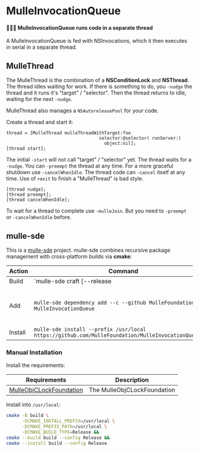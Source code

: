 # MulleInvocationQueue

#### 🚶🚶🚶 MulleInvocationQueue runs code in a separate thread

A MulleInvocationQueue is fed with NSInvocations, which it then executes in
serial in a separate thread.


## MulleThread

The MulleThread is the combination of a **NSConditionLock** and **NSThread**.
The thread idles waiting for work. If there is something to do, you `-nudge`
the thread and it runs it's "target" / "selector". Then the thread returns
to idle, waiting for the next `-nudge`.

MulleThread also manages a `NSAutoreleasePool` for your code.


Create a thread and start it:

``` objc
thread = [MulleThread mulleThreadWithTarget:foo
                                   selector:@selector( runServer:)
                                     object:nil];
[thread start];
```

The initial `-start` will not call "target" / "selector" yet. The thread waits
for a `-nudge`. You can `-preempt` the thread at any time. For a more graceful
shutdown use `-cancelWhenIdle`. The thread code can `-cancel` itself at any
time. Use of `+exit` to finish a "MulleThread" is bad style.


``` objc
[thread nudge];
[thread preempt];
[thread cancelWhenIdle];
```

To wait for a thread to complete use `-mulleJoin`. But you need to `-preempt`
or `-cancelWhenIdle` before.

## mulle-sde

This is a [mulle-sde](//github.com/mulle-sde) project. mulle-sde combines
recursive package management with cross-platform builds via **cmake**:

| Action  | Command                               | Description               |
|---------|---------------------------------------|---------------------------|
| Build   | `mulle-sde craft [--release|--debug]` | Builds into local `kitchen` folder |
| Add     | `mulle-sde dependency add --c --github MulleFoundation MulleInvocationQueue` | Add MulleInvocationQueue> to another mulle-sde project as a dependency |
| Install | `mulle-sde install --prefix /usr/local https://github.com/MulleFoundation/MulleInvocationQueue.git` | Like `make install` |


### Manual Installation


Install the requirements:

| Requirements                                      | Description             |
|---------------------------------------------------|-------------------------|
| [MulleObjCLockFoundation](//github.com/MulleFoundation/MulleObjCLockFoundation) | The MulleObjCLockFoundation       |


Install into `/usr/local`:

``` sh
cmake -B build \
      -DCMAKE_INSTALL_PREFIX=/usr/local \
      -DCMAKE_PREFIX_PATH=/usr/local \
      -DCMAKE_BUILD_TYPE=Release &&
cmake --build build --config Release &&
cmake --install build --config Release
```


<!--
extension : mulle-sde/sde
directory : demo/library
template  : .../README.md
Suppress this comment with `export MULLE_SDE_GENERATE_FILE_COMMENTS=NO`
-->
